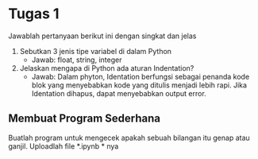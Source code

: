 # Tugas 1

Jawablah pertanyaan berikut ini dengan singkat dan jelas
1. Sebutkan 3 jenis tipe variabel di dalam Python
    * Jawab: float, string, integer
2. Jelaskan mengapa di Python ada aturan Indentation?
    * Jawab: Dalam phyton, Identation berfungsi sebagai penanda kode blok yang menyebabkan kode yang ditulis menjadi lebih rapi. Jika Identation dihapus, dapat menyebabkan output error.
    
## Membuat Program Sederhana

Buatlah program untuk mengecek apakah sebuah bilangan itu genap atau ganjil. Uploadlah file *.ipynb * nya

